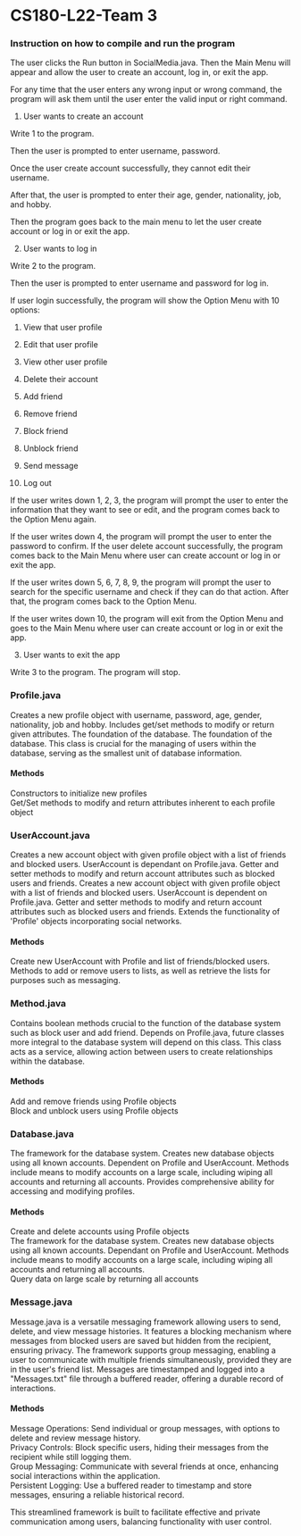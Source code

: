 # CS180-L22-Team 3

### Instruction on how to compile and run the program

The user clicks the Run button in SocialMedia.java. Then the Main Menu will appear and allow the user to create an account, log in, or exit the app.

For any time that the user enters any wrong input or wrong command, the program will ask them until the user enter the valid input or right command.

1. User wants to create an account

Write 1 to the program.

Then the user is prompted to enter username, password.

Once the user create account successfully, they cannot edit their username.

After that, the user is prompted to enter their age, gender, nationality, job, and hobby.

Then the program goes back to the main menu to let the user create account or log in or exit the app.

2. User wants to log in

Write 2 to the program.

Then the user is prompted to enter username and password for log in. 

If user login successfully, the program will show the Option Menu with 10 options:

1. View that user profile
  
2. Edit that user profile

3. View other user profile

4. Delete their account

5. Add friend

6. Remove friend

7. Block friend

8. Unblock friend

9. Send message

10. Log out

If the user writes down 1, 2, 3, the program will prompt the user to enter the information that they want to see or edit, and the program comes back to the Option Menu again.

If the user writes down 4, the program will prompt the user to enter the password to confirm. If the user delete account successfully, the program comes back to the Main Menu where user can create account or log in or exit the app.

If the user writes down 5, 6, 7, 8, 9, the program will prompt the user to search for the specific username and check if they can do that action. After that, the program comes back to the Option Menu.

If the user writes down 10, the program will exit from the Option Menu and goes to the Main Menu where user can create account or log in or exit the app.


3. User wants to exit the app

Write 3 to the program. The program will stop.

### Profile.java <br/>
Creates a new profile object with username, password, age, gender, nationality, job and hobby. Includes get/set methods to modify or return given attributes.
The foundation of the database.
The foundation of the database. This class is crucial for the managing of users within the database, serving as the smallest unit of database information.
#### Methods
Constructors to initialize new profiles
<br/>
Get/Set methods to modify and return attributes inherent to 
each profile object
<br/>

### UserAccount.java <br/>
Creates a new account object with given profile object with a list of friends and blocked users. UserAccount is dependant on Profile.java. Getter and setter methods to modify and return account attributes such as blocked users and friends.
Creates a new account object with given profile object with a list of friends and blocked users. UserAccount is dependent on Profile.java. 
Getter and setter methods to modify and return account attributes such as blocked users and friends.
Extends the functionality of 'Profile' objects incorporating social networks.
<br/>
#### Methods 
Create new UserAccount with Profile and list of friends/blocked users. 
<br/>
Methods to add or remove users to lists, as well as retrieve the lists for purposes such as messaging.
<br/>
### Method.java <br/>
Contains boolean methods crucial to the function of the database system such as block user and add friend. Depends on Profile.java, future classes more integral to the database system will depend on this class.
This class acts as a service, allowing action between users to create relationships within the database.
#### Methods
Add and remove friends using Profile objects
<br/>
Block and unblock users using Profile objects
### Database.java <br/>

The framework for the database system. Creates new database objects using all known accounts. Dependent on Profile and UserAccount. 
Methods include means to modify accounts on a large scale, including wiping all accounts and returning all accounts. Provides comprehensive ability for accessing and modifying profiles.
#### Methods
Create and delete accounts using Profile objects
<br/>
The framework for the database system. Creates new database objects using all known accounts. Dependant on Profile and UserAccount. Methods include means to modify accounts on a large scale, including wiping all accounts and returning all accounts.
<br/>
Query data on large scale by returning all accounts

### Message.java <br/>

Message.java is a versatile messaging framework allowing users to send, delete, and view message histories. It features a blocking mechanism where messages from blocked users are saved but hidden from the recipient, ensuring privacy. The framework supports group messaging, enabling a user to communicate with multiple friends simultaneously, provided they are in the user's friend list. Messages are timestamped and logged into a "Messages.txt" file through a buffered reader, offering a durable record of interactions.

#### Methods
Message Operations: Send individual or group messages, with options to delete and review message history.<br/>
Privacy Controls: Block specific users, hiding their messages from the recipient while still logging them.<br/>
Group Messaging: Communicate with several friends at once, enhancing social interactions within the application.<br/>
Persistent Logging: Use a buffered reader to timestamp and store messages, ensuring a reliable historical record.<br/>

This streamlined framework is built to facilitate effective and private communication among users, balancing functionality with user control.
<br/>

